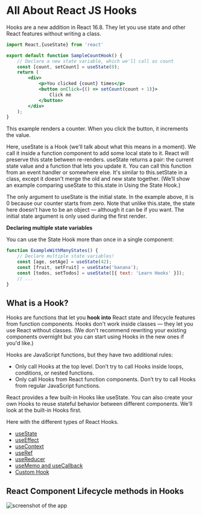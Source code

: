 # All About React JS Hooks

Hooks are a new addition in React 16.8. They let you use state and other React features without writing a class.

```jsx
import React,{useState} from 'react'

export default function SampleCountHook() {
    // Declare a new state variable, which we'll call as count
    const [count, setCount] = useState(0);
    return (
        <div>
            <p>You clicked {count} times</p>
            <button onClick={() => setCount(count + 1)}>
                Click me
            </button>
        </div>
    );
}

```

This example renders a counter. When you click the button, it increments the value.

Here, useState is a Hook (we'll talk about what this means in a moment). We call it inside a function component to add some local state to it. React will preserve this state between re-renders. useState returns a pair: the current state value and a function that lets you update it. You can call this function from an event handler or somewhere else. It's similar to this.setState in a class, except it doesn't merge the old and new state together. (We’ll show an example comparing useState to this.state in Using the State Hook.)

The only argument to useState is the initial state. In the example above, it is 0 because our counter starts from zero. Note that unlike this.state, the state here doesn’t have to be an object — although it can be if you want. The initial state argument is only used during the first render.

**Declaring multiple state variables**

You can use the State Hook more than once in a single component:

```jsx
function ExampleWithManyStates() {
    // Declare multiple state variables!
    const [age, setAge] = useState(42);
    const [fruit, setFruit] = useState('banana');
    const [todos, setTodos] = useState([{ text: 'Learn Hooks' }]);
    // ...
}

```
## What is a Hook?

Hooks are functions that let you **hook into** React state and lifecycle features from function components. Hooks don't work inside classes — they let you use React without classes. (We don't recommend rewriting your existing components overnight but you can start using Hooks in the new ones if you'd like.)

Hooks are JavaScript functions, but they have two additional rules:

- Only call Hooks at the top level. Don’t try to call Hooks inside loops, conditions, or nested functions.
- Only call Hooks from React function components. Don’t try to call Hooks from regular JavaScript functions.

React provides a few built-in Hooks like useState. You can also create your own Hooks to reuse stateful behavior between different components. We'll look at the built-in Hooks first.

Here with the different types of React Hooks.

- [useState](https://praveenorugantitech.github.io/praveenorugantitech-reactjs/7_Hooks/1_useState)
- [useEffect](https://praveenorugantitech.github.io/praveenorugantitech-reactjs/7_Hooks/2_useEffect)
- [useContext](https://praveenorugantitech.github.io/praveenorugantitech-reactjs/7_Hooks/3_useContext)
- [useRef](https://praveenorugantitech.github.io/praveenorugantitech-reactjs/7_Hooks/4_useRef)
- [useReducer](https://praveenorugantitech.github.io/praveenorugantitech-reactjs/7_Hooks/5_useReducer)
- [useMemo and useCallback](https://praveenorugantitech.github.io/praveenorugantitech-reactjs/7_Hooks/6_useMemo_useCallback)
- [Custom Hook](https://praveenorugantitech.github.io/praveenorugantitech-reactjs/7_Hooks/7_Custom_Hook)

## React Component Lifecycle methods in Hooks

![screenshot of the app](https://raw.githubusercontent.com/praveenorugantitech/praveenorugantitech-reactjs/master/7_Hooks/images/lifecycle.jpg)






